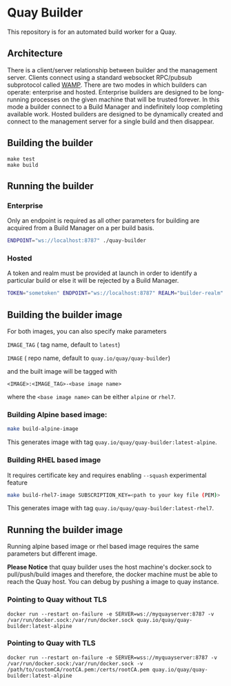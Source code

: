 # Quay Builder

This repository is for an automated build worker for a Quay.

## Architecture

There is a client/server relationship between builder and the management server.
Clients connect using a standard websocket RPC/pubsub subprotocol called [WAMP](http://wamp.ws).
There are two modes in which builders can operate: enterprise and hosted.
Enterprise builders are designed to be long-running processes on the given machine that will be trusted forever.
In this mode a builder connect to a Build Manager and indefinitely loop completing available work.
Hosted builders are designed to be dynamically created and connect to the management server for a single build and then disappear.

## Building the builder

```
make test
make build
```

## Running the builder

### Enterprise

Only an endpoint is required as all other parameters for building are acquired from a Build Manager on a per build basis.

```sh
ENDPOINT="ws://localhost:8787" ./quay-builder
```

### Hosted

A token and realm must be provided at launch in order to identify a particular build or else it will be rejected by a Build Manager.

```sh
TOKEN="sometoken" ENDPOINT="ws://localhost:8787" REALM="builder-realm" ./quay-builder
```

## Building the builder image

For both images, you can also specify make parameters

`IMAGE_TAG` ( tag name, default to `latest`) 

`IMAGE` ( repo name, default to `quay.io/quay/quay-builder`) 

and the built image will be tagged with 
```
<IMAGE>:<IMAGE_TAG>-<base image name>
```
where the `<base image name>` can be either `alpine` or `rhel7`.

### Building Alpine based image:
```sh
make build-alpine-image
```
This generates image with tag `quay.io/quay/quay-builder:latest-alpine`.

### Building RHEL based image 
It requires certificate key and requires enabling `--squash` experimental feature
```sh
make build-rhel7-image SUBSCRIPTION_KEY=<path to your key file (PEM)>
```
This generates image with tag `quay.io/quay/quay-builder:latest-rhel7`.

## Running the builder image

Running alpine based image or rhel based image requires the same parameters but different image.

**Please Notice** that quay builder uses the host machine's docker.sock to pull/push/build images and therefore, the docker machine must be able to reach the Quay host. You can debug by pushing a image to quay instance.

### Pointing to Quay without TLS
```
docker run --restart on-failure -e SERVER=ws://myquayserver:8787 -v /var/run/docker.sock:/var/run/docker.sock quay.io/quay/quay-builder:latest-alpine
```

### Pointing to Quay with TLS
```
docker run --restart on-failure -e SERVER=wss://myquayserver:8787 -v /var/run/docker.sock:/var/run/docker.sock -v /path/to/customCA/rootCA.pem:/certs/rootCA.pem quay.io/quay/quay-builder:latest-alpine
```
